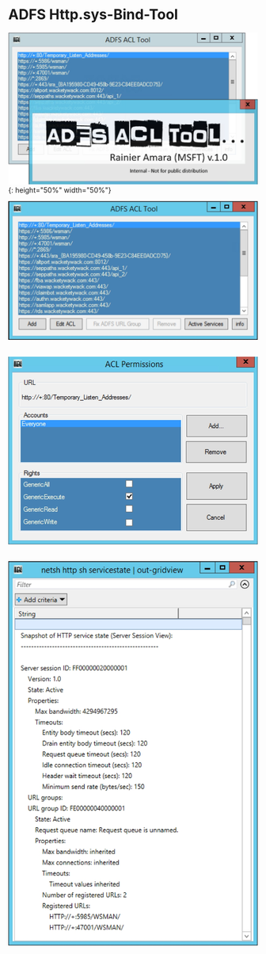 # ADFS Http.sys-Bind-Tool

![ADFS_Http.sys_ACL_Tool](DocImages/splash.jpg){: height="50%" width="50%"}&nbsp;&nbsp;


![ADFS Http.sys-Bind-Tool](DocImages/main.jpg)&nbsp;&nbsp;


![ADFS Http.sys-Bind-Tool](DocImages/edit.jpg)&nbsp;&nbsp;


![ADFS Http.sys-Bind-Tool](DocImages/list.jpg)&nbsp;&nbsp;
